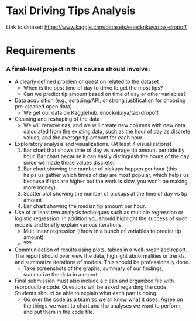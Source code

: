 # Taxi Driving Tips Analysis
  Link to dataset: https://www.kaggle.com/datasets/enocknkuya/tax-dropoff
# Requirements 
### A final-level project in this course should involve:
- A clearly defined problem or question related to the dataset
   - When is the best time of day to drive to get the most tips?
   - Can we predict tip amount based on time of day or other variables?
- Data acquisition (e.g., scraping/API, or strong justification for choosing pre-cleaned open data)
   - We get our data on Kagglehub. enocknkuya/tax-dropoff
- Cleaning and reshaping of the data
   - We will remove nas, and we will create new columns with new data calculated from the existing data, such as the hour of day as discrete values, and the average tip amount for each hour.
- Exploratory analysis and visualizations. (At least 4 visualizations)
   1. Bar chart that shows time of day vs average tip amount per ride by hour. Bar chart because it can easily distinguish the hours of the day since we made those values discrete.
   2. Bar chart showing the number of pickups happen per hour (this helps us gather which times of day are most popular, which helps us because if tips are higher but the work is slow, you won't be making more money).
   3. Scatter plot showing the number of pickups at the time of day vs tip amount
   4. Bar chart showing the median tip amount per hour. 
- Use of at least two analysis techniques such as multiple regression or logistic regression. In
addition you should highlight the success of such models and briefly explain various iterations.
   - Multilinear regression (throw in a bunch of variables to predict tip amount)
   - ???
- Communication of results using plots, tables in a well-organized report. The report should over
view the data, highlight abnormalities or trends, and summarize iterations of models. This
should be professionally done.
   - Take screenshots of the graphs, summary of our findings, summarize the data in a report.
 - Final submission must also include a clean and organized file with reproducible code. Questions
will be asked regarding the code. Students should be able to explain what each part is doing.
   - Go over the code as a team so we all know what it does. Agree on the things we want to chart and the analyses we want to perform, and put them in the code file.  
